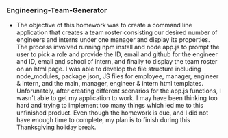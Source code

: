 ### Engineering-Team-Generator

- The objective of this homework was to create a command line application that creates a team roster consisting our desired number of engineers and interns under one manager and display its properties. The process involved running npm install and node app.js to prompt the user to pick a role and provide the ID, email and github for the engineer and ID, email and school of intern, and finally to display the team roster on an html page. I was able to develop the file structure including node_modules, package json, JS files for employee, manager, engineer & intern, and the main, manager, engineer & intern html templates. Unforunately, after creating different scenarios for the app.js functions, I wasn't able to get my application to work. I may have been thinking too hard and trying to implement too many things which led me to this unfinished product. Even though the homework is due, and I did not have enough time to complete, my plan is to finish during this Thanksgiving holiday break.
